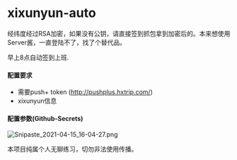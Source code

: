 # xixunyun-auto 
经纬度经过RSA加密，如果没有公钥，请直接签到抓包拿到加密后的。本来想使用Server酱，一直登陆不了，找了个替代品。

早上8点自动签到上班.

#### 配置要求

- 需要push+ token (http://pushplus.hxtrip.com/)
- xixunyun信息

#### 配置参数(Github-Secrets)

![Snipaste_2021-04-15_16-04-27.png](http://pic.ihcnb.cn/ihcnb/c8c615ae7a648.png)



本项目纯属个人无聊练习，切勿非法使用传播。

